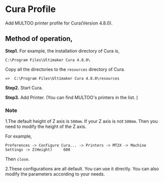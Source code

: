 # Cura Profile
Add MULTOO printer profile for Cura(Version 4.8.0).


## Method of operation,
**Step1.**
For example, the installation directory of Cura is,
```
C:\Program Files\Ultimaker Cura 4.8.0\
```
Copy all the directories to the ```resources``` directory of Cura.

```
=>  C:\Program Files\Ultimaker Cura 4.8.0\resources
```

**Step2.**
Start Cura.

**Step3.**
Add Printer.
(You can find MULTOO's printers in the list. )

### Note
1.The default height of Z axis is ```500mm```. If your Z axis is not ```500mm```. Then you need to modify the height of the Z axis.

For example,
```
Preferences -> Configure Cura... -> Printers -> MT2X -> Machine Settings -> Z(Height)     600
```
Then ```close```.

2.These configurations are all default. You can use it directly. You can also modify the parameters according to your needs.

